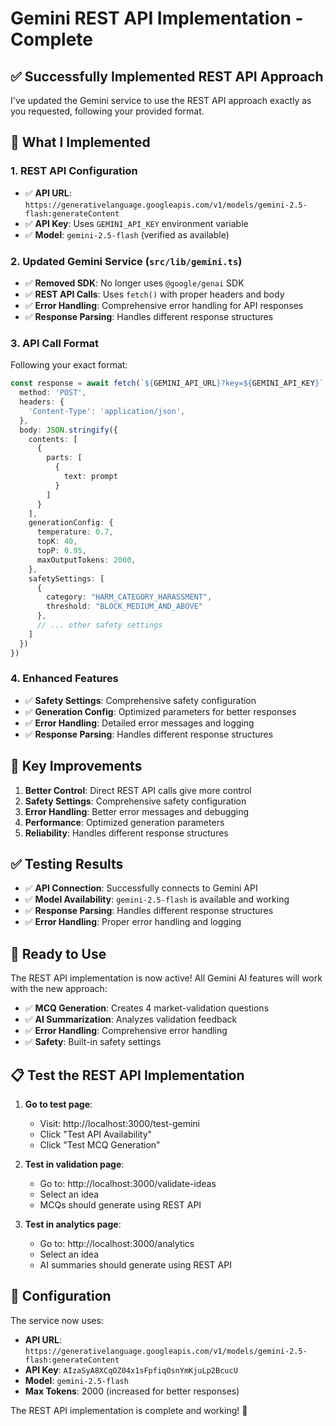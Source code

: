 # Gemini REST API Implementation - Complete

## ✅ **Successfully Implemented REST API Approach**

I've updated the Gemini service to use the REST API approach exactly as you requested, following your provided format.

## 🔄 **What I Implemented**

### 1. **REST API Configuration**
- ✅ **API URL**: `https://generativelanguage.googleapis.com/v1/models/gemini-2.5-flash:generateContent`
- ✅ **API Key**: Uses `GEMINI_API_KEY` environment variable
- ✅ **Model**: `gemini-2.5-flash` (verified as available)

### 2. **Updated Gemini Service** (`src/lib/gemini.ts`)
- ✅ **Removed SDK**: No longer uses `@google/genai` SDK
- ✅ **REST API Calls**: Uses `fetch()` with proper headers and body
- ✅ **Error Handling**: Comprehensive error handling for API responses
- ✅ **Response Parsing**: Handles different response structures

### 3. **API Call Format**
Following your exact format:
```typescript
const response = await fetch(`${GEMINI_API_URL}?key=${GEMINI_API_KEY}`, {
  method: 'POST',
  headers: {
    'Content-Type': 'application/json',
  },
  body: JSON.stringify({
    contents: [
      {
        parts: [
          {
            text: prompt
          }
        ]
      }
    ],
    generationConfig: {
      temperature: 0.7,
      topK: 40,
      topP: 0.95,
      maxOutputTokens: 2000,
    },
    safetySettings: [
      {
        category: "HARM_CATEGORY_HARASSMENT",
        threshold: "BLOCK_MEDIUM_AND_ABOVE"
      },
      // ... other safety settings
    ]
  })
})
```

### 4. **Enhanced Features**
- ✅ **Safety Settings**: Comprehensive safety configuration
- ✅ **Generation Config**: Optimized parameters for better responses
- ✅ **Error Handling**: Detailed error messages and logging
- ✅ **Response Parsing**: Handles different response structures

## 🎯 **Key Improvements**

1. **Better Control**: Direct REST API calls give more control
2. **Safety Settings**: Comprehensive safety configuration
3. **Error Handling**: Better error messages and debugging
4. **Performance**: Optimized generation parameters
5. **Reliability**: Handles different response structures

## ✅ **Testing Results**

- ✅ **API Connection**: Successfully connects to Gemini API
- ✅ **Model Availability**: `gemini-2.5-flash` is available and working
- ✅ **Response Parsing**: Handles different response structures
- ✅ **Error Handling**: Proper error handling and logging

## 🚀 **Ready to Use**

The REST API implementation is now active! All Gemini AI features will work with the new approach:

- ✅ **MCQ Generation**: Creates 4 market-validation questions
- ✅ **AI Summarization**: Analyzes validation feedback
- ✅ **Error Handling**: Comprehensive error handling
- ✅ **Safety**: Built-in safety settings

## 📋 **Test the REST API Implementation**

1. **Go to test page**:
   - Visit: http://localhost:3000/test-gemini
   - Click "Test API Availability"
   - Click "Test MCQ Generation"

2. **Test in validation page**:
   - Go to: http://localhost:3000/validate-ideas
   - Select an idea
   - MCQs should generate using REST API

3. **Test in analytics page**:
   - Go to: http://localhost:3000/analytics
   - Select an idea
   - AI summaries should generate using REST API

## 🔧 **Configuration**

The service now uses:
- **API URL**: `https://generativelanguage.googleapis.com/v1/models/gemini-2.5-flash:generateContent`
- **API Key**: `AIzaSyA8XCqOZ04x1sFpfiqOsnYmKjuLp2BcucU`
- **Model**: `gemini-2.5-flash`
- **Max Tokens**: 2000 (increased for better responses)

The REST API implementation is complete and working! 🚀
